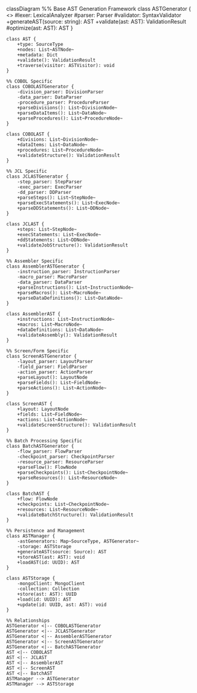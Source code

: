 classDiagram
    %% Base AST Generation Framework
    class ASTGenerator {
        <<abstract>>
        #lexer: LexicalAnalyzer
        #parser: Parser
        #validator: SyntaxValidator
        +generateAST(source: string): AST
        +validate(ast: AST): ValidationResult
        #optimize(ast: AST): AST
    }

    class AST {
        +type: SourceType
        +nodes: List~ASTNode~
        +metadata: Dict
        +validate(): ValidationResult
        +traverse(visitor: ASTVisitor): void
    }

    %% COBOL Specific
    class COBOLASTGenerator {
        -division_parser: DivisionParser
        -data_parser: DataParser
        -procedure_parser: ProcedureParser
        +parseDivisions(): List~DivisionNode~
        +parseDataItems(): List~DataNode~
        +parseProcedures(): List~ProcedureNode~
    }

    class COBOLAST {
        +divisions: List~DivisionNode~
        +dataItems: List~DataNode~
        +procedures: List~ProcedureNode~
        +validateStructure(): ValidationResult
    }

    %% JCL Specific
    class JCLASTGenerator {
        -step_parser: StepParser
        -exec_parser: ExecParser
        -dd_parser: DDParser
        +parseSteps(): List~StepNode~
        +parseExecStatements(): List~ExecNode~
        +parseDDStatements(): List~DDNode~
    }

    class JCLAST {
        +steps: List~StepNode~
        +execStatements: List~ExecNode~
        +ddStatements: List~DDNode~
        +validateJobStructure(): ValidationResult
    }

    %% Assembler Specific
    class AssemblerASTGenerator {
        -instruction_parser: InstructionParser
        -macro_parser: MacroParser
        -data_parser: DataParser
        +parseInstructions(): List~InstructionNode~
        +parseMacros(): List~MacroNode~
        +parseDataDefinitions(): List~DataNode~
    }

    class AssemblerAST {
        +instructions: List~InstructionNode~
        +macros: List~MacroNode~
        +dataDefinitions: List~DataNode~
        +validateAssembly(): ValidationResult
    }

    %% Screen/Form Specific
    class ScreenASTGenerator {
        -layout_parser: LayoutParser
        -field_parser: FieldParser
        -action_parser: ActionParser
        +parseLayout(): LayoutNode
        +parseFields(): List~FieldNode~
        +parseActions(): List~ActionNode~
    }

    class ScreenAST {
        +layout: LayoutNode
        +fields: List~FieldNode~
        +actions: List~ActionNode~
        +validateScreenStructure(): ValidationResult
    }

    %% Batch Processing Specific
    class BatchASTGenerator {
        -flow_parser: FlowParser
        -checkpoint_parser: CheckpointParser
        -resource_parser: ResourceParser
        +parseFlow(): FlowNode
        +parseCheckpoints(): List~CheckpointNode~
        +parseResources(): List~ResourceNode~
    }

    class BatchAST {
        +flow: FlowNode
        +checkpoints: List~CheckpointNode~
        +resources: List~ResourceNode~
        +validateBatchStructure(): ValidationResult
    }

    %% Persistence and Management
    class ASTManager {
        -astGenerators: Map~SourceType, ASTGenerator~
        -storage: ASTStorage
        +generateAST(source: Source): AST
        +storeAST(ast: AST): void
        +loadAST(id: UUID): AST
    }

    class ASTStorage {
        -mongoClient: MongoClient
        -collection: Collection
        +store(ast: AST): UUID
        +load(id: UUID): AST
        +update(id: UUID, ast: AST): void
    }

    %% Relationships
    ASTGenerator <|-- COBOLASTGenerator
    ASTGenerator <|-- JCLASTGenerator
    ASTGenerator <|-- AssemblerASTGenerator
    ASTGenerator <|-- ScreenASTGenerator
    ASTGenerator <|-- BatchASTGenerator
    AST <|-- COBOLAST
    AST <|-- JCLAST
    AST <|-- AssemblerAST
    AST <|-- ScreenAST
    AST <|-- BatchAST
    ASTManager --> ASTGenerator
    ASTManager --> ASTStorage